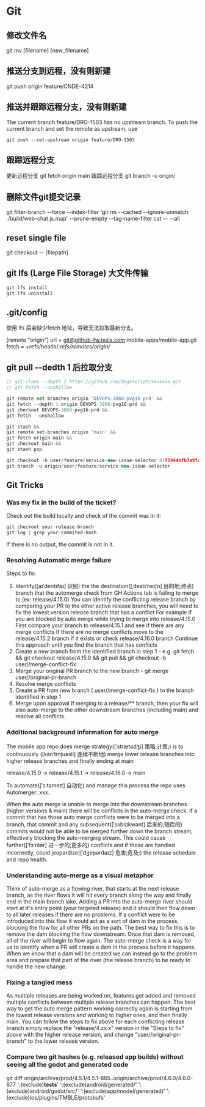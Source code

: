 # Git

## 修改文件名

git mv [filename] [new_filename]

## 推送分支到远程，没有则新建

git push origin feature/CNDE-4214

## 推送并跟踪远程分支，没有则新建

The current branch feature/DRO-1503 has no upstream branch.
To push the current branch and set the remote as upstream, use

    git push --set-upstream origin feature/DRO-1503

## 跟踪远程分支

更新远程分支
git fetch origin main
跟踪远程分支
git branch -u origin/

## 删除文件git提交记录

git filter-branch --force --index-filter 'git rm --cached --ignore-unmatch ./build/web-chat.js.map' --prune-empty --tag-name-filter cat -- --all

## reset single file

git checkout -- [filepath]

## git lfs (Large File Storage) 大文件传输

```js
git lfs install
git lfs uninstall
```

## .git/config

使用 lfs 后会缺少fetch 地址，导致无法拉取最新分支。

[remote "origin"]
	url = git@github-fw.tesla.com:mobile-apps/mobile-app.git
	fetch = +refs/heads/*:refs/remotes/origin/*

## git pull --dedth 1 后拉取分支

```js
// git clone --depth 1 https://github.com/dogescript/xxxxxxx.git
// git fetch --unshallow

git remote set-branches origin 'DEVOPS-3868-pvg16-prd' && 
git fetch --depth 1 origin DEVOPS-3868-pvg16-prd && 
git checkout DEVOPS-3868-pvg16-prd && 
git fetch --unshallow

git stash &&
git remote set-branches origin 'main' && 
git fetch origin main && 
git checkout main &&
git stash pop

git checkout -b user/feature/service-new-issue-selector 81f5944bfb7a9fef2f8f21d7c156c61e82e35a1e
git branch -u origin/user/feature/service-new-issue-selector
```

## Git Tricks

### Was my fix in the build of the ticket?

Check out the build locally and check of the commit was in it:

```js
git checkout your-release-branch
git log | grep your-commited-hash
```

If there is no output, the commit is not in it.

### Resolving Automatic merge failure

Steps to fix:

1. Identify([aɪˈdentɪfaɪ] 识别) the the destination([ˌdestɪˈneɪʃn] 目的地;终点) branch that the automerge check from GH Actions tab is failing to merge to (ex:  release/4.15.0)
    You can identify the conflicting release branch by comparing your PR to the other active release branches, you will need to fix the lowest version release branch that has a conflict
        For example if you are blocked by auto merge while trying to merge into release/4.15.0
        First compare your branch to release/4.15.1 and see if there are any merge conflicts
        If there are no merge conflicts move to the release/4.15.2 branch if it exists or check release/4.16.0 branch
        Continue this approach until you find the branch that has conflicts
2. Create a new branch from the identified branch in step 1 - e.g.  git fetch && git checkout release/4.15.0 && git pull && git checkout -b user/<username>/merge-conflict-fix
3. Merge your original PR branch to the new branch -  git merge user/<username>/original-pr-branch
4. Resolve merge conflicts
5. Create a PR from new branch ( user/<username>/merge-conflict-fix ) to the branch identified in step 1
6. Merge upon approval
    If merging to a release/** branch, then your fix will also auto-merge to the other downstream branches (including main) and resolve all conflicts.

### Additional background information for auto merge

The mobile app repo does merge strategy([ˈstrætədʒi] 策略;计策;) is to continuously ([kənˈtɪnjuəsli] 连续不断地) merge lower release branches into higher release branches and finally ending at main

release/4.15.0 → release/4.15.1 → release/4.16.0 → main

To automate([ˈɔːtəmeɪt] 自动化) and manage this process the repo uses Automerger: xxx.

When the auto merge is unable to merge into the downstream branches (higher versions & main) there will be conflicts in the auto-merge check. If a commit that has those auto merge conflicts were to be merged into a branch, that commit and any subsequent([ˈsʌbsɪkwənt] 后来的;随后的) commits would not be able to be merged further down the branch stream, effectively blocking the auto-merging stream. This could cause further([ˈfɜːrðər] 进一步的;更多的) conflicts and if those are handled incorrectly, could jeopardize([ˈdʒepərdaɪz] 危害;危及;) the release schedule and repo health.

### Understanding auto-merge as a visual metaphor

Think of auto-merge as a flowing river, that starts at the next release branch, as the river flows it will hit every branch along the way and finally end in the main branch lake.
Adding a PR into the auto-merge river should start at it's entry point (your targeted release) and it should then flow down to all later releases if there are no problems.
If a conflict were to be introduced into this flow it would act as a sort of dam in the process, blocking the flow for all other PRs on the path.
The best way to fix this is to remove the dam blocking the flow downstream.
Once that dam is removed, all of the river will begin to flow again.
The auto-merge check is a way for us to identify when a PR will create a dam in the process before it happens.
When we know that a dam will be created we can instead go to the problem area and prepare that part of the river (the release branch) to be ready to handle the new change. 

### Fixing a tangled mess

As multiple releases are being worked on, features get added and removed multiple conflicts between multiple release branches can happen.
The best way to get the auto merge pattern working correctly again is starting from the lowest release versions and working to higher ones, and then finally main.
You can follow the steps to fix above for each conflicting release branch simply replace the "release/4.xx.x" version in the "Steps to fix" above with the higher release version, and change "user/<username>/original-pr-branch" to the lower release version.

### Compare two git hashes (e.g. released app builds) without seeing all the godot and generated code

git diff origin/archive/prod/4.5.1/4.5.1-865..origin/archive/prod/4.6.0/4.6.0-877 ':(exclude)__tests__' ':(exclude)android/generated/' ':(exclude)android/godot/src/' ':(exclude)app/model/generated)' ':(exclude)ios/plugins/TMBLE/protobufs'
